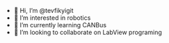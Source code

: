 - 👋 Hi, I’m @tevfikyigit
- 👀 I’m interested in robotics
- 🌱 I’m currently learning CANBus
- 💞️ I’m looking to collaborate on LabView programing

<!---
tevfikyigit/tevfikyigit is a ✨ special ✨ repository because its `README.md` (this file) appears on your GitHub profile.
You can click the Preview link to take a look at your changes.
--->
